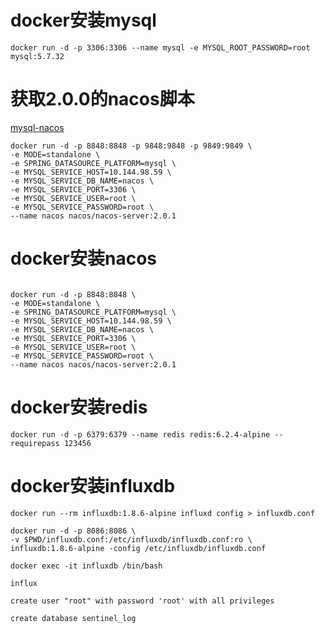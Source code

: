 # docker安装mysql
```docker
docker run -d -p 3306:3306 --name mysql -e MYSQL_ROOT_PASSWORD=root  mysql:5.7.32
```

# 获取2.0.0的nacos脚本 
[mysql-nacos](https://gitee.com/mirrors/Nacos/raw/2.0.0/distribution/conf/nacos-mysql.sql)
```docker
docker run -d -p 8848:8848 -p 9848:9848 -p 9849:9849 \
-e MODE=standalone \
-e SPRING_DATASOURCE_PLATFORM=mysql \
-e MYSQL_SERVICE_HOST=10.144.98.59 \
-e MYSQL_SERVICE_DB_NAME=nacos \
-e MYSQL_SERVICE_PORT=3306 \
-e MYSQL_SERVICE_USER=root \
-e MYSQL_SERVICE_PASSWORD=root \
--name nacos nacos/nacos-server:2.0.1
```

# docker安装nacos
```docker

docker run -d -p 8848:8848 \
-e MODE=standalone \
-e SPRING_DATASOURCE_PLATFORM=mysql \
-e MYSQL_SERVICE_HOST=10.144.98.59 \
-e MYSQL_SERVICE_DB_NAME=nacos \
-e MYSQL_SERVICE_PORT=3306 \
-e MYSQL_SERVICE_USER=root \
-e MYSQL_SERVICE_PASSWORD=root \
--name nacos nacos/nacos-server:2.0.1
```

# docker安装redis
```docker
docker run -d -p 6379:6379 --name redis redis:6.2.4-alpine --requirepass 123456
```

# docker安装influxdb
```docker
docker run --rm influxdb:1.8.6-alpine influxd config > influxdb.conf

docker run -d -p 8086:8086 \
-v $PWD/influxdb.conf:/etc/influxdb/influxdb.conf:ro \
influxdb:1.8.6-alpine -config /etc/influxdb/influxdb.conf

docker exec -it influxdb /bin/bash

influx

create user "root" with password 'root' with all privileges

create database sentinel_log
```

